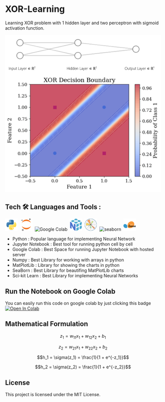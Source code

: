 # XOR-Learning
Learning XOR problem with 1 hidden layer and two perceptron with sigmoid activation function.

<div display=flex align=center>
  <img src="/Images/XOR_Learning.png" width="600px"/>
</div>

## Tech :hammer_and_wrench: Languages and Tools :

<div>
  <img src="https://github.com/devicons/devicon/blob/master/icons/python/python-original.svg" title="Python" alt="Python" width="40" height="40"/>&nbsp;
  <img src="https://github.com/devicons/devicon/blob/master/icons/jupyter/jupyter-original.svg" title="Jupyter Notebook" alt="Jupyter Notebook" width="40" height="40"/>&nbsp;
  <img src="https://assets.st-note.com/img/1670632589167-x9aAV8lmnH.png" title="Google Colab" alt="Google Colab" width="40" height="40"/>&nbsp;
  <img src="https://github.com/devicons/devicon/blob/master/icons/numpy/numpy-original.svg" title="Numpy" alt="Numpy" width="40" height="40"/>&nbsp;
  <img src="https://github.com/devicons/devicon/blob/master/icons/matplotlib/matplotlib-original.svg"  title="MatPlotLib" alt="MatPlotLib" width="40" height="40"/>&nbsp;
  <img src="https://cdn.worldvectorlogo.com/logos/seaborn-1.svg"  title="seaborn" alt="seaborn" width="40" height="40"/>&nbsp;
  <img src="https://github.com/devicons/devicon/blob/master/icons/scikitlearn/scikitlearn-original.svg"  title="Sci-kit Learn" alt="Sci-kit Learn" width="40" height="40"/>&nbsp;
</div>

- Python : Popular language for implementing Neural Network
- Jupyter Notebook : Best tool for running python cell by cell
- Google Colab : Best Space for running Jupyter Notebook with hosted server
- Numpy : Best Library for working with arrays in python
- MatPlotLib : Library for showing the charts in python
- SeaBorn : Best Library for beautifing MatPlotLib charts
- Sci-kit Learn : Best Library for implementing Neural Networks

## Run the Notebook on Google Colab

You can easily run this code on google colab by just clicking this badge [![Open In Colab](https://colab.research.google.com/assets/colab-badge.svg)](https://colab.research.google.com/github/AsadiAhmad/XOR-Learning/blob/main/XOR_Learning.ipynb)

## Mathematical Formulation

```math
z_1 = w_{11}x_1 + w_{12}x_2 + b_1
```

```math
z_2 = w_{21}x_1 + w_{22}x_2 + b_2
```

```math
h_1 = \sigma(z_1) = \frac{1}{1 + e^{-z_1}}
```

```math
h_2 = \sigma(z_2) = \frac{1}{1 + e^{-z_2}}
```


## License

This project is licensed under the MIT License.
